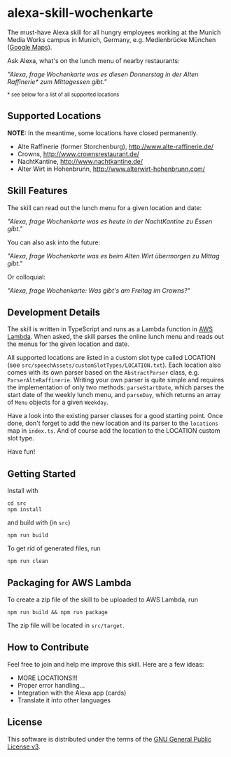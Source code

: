 # alexa-skill-wochenkarte

The must-have Alexa skill for all hungry employees working at the Munich Media
Works campus in Munich, Germany, e.g. Medienbrücke München
([Google Maps](https://www.google.com/maps/place/Gewerbegebiet+IVG+Businesspark,+Media+Works+Munich/@48.1213651,11.6038356,17)).

Ask Alexa, what's on the lunch menu of nearby restaurants:

_"Alexa, frage Wochenkarte was es diesen Donnerstag in der Alten Raffinerie* zum
Mittagessen gibt."_

<small>* see below for a list of all supported locations</small>

## Supported Locations

**NOTE:** In the meantime, some locations have closed permanently.

* Alte Raffinerie (former Storchenburg), http://www.alte-raffinerie.de/
* Crowns, http://www.crownsrestaurant.de/
* NachtKantine, http://www.nachtkantine.de/
* Alter Wirt in Hohenbrunn, http://www.alterwirt-hohenbrunn.com/

## Skill Features

The skill can read out the lunch menu for a given location and date:

_"Alexa, frage Wochenkarte was es heute in der NachtKantine zu Essen gibt."_

You can also ask into the future:

_"Alexa, frage Wochenkarte was es beim Alten Wirt übermorgen zu Mittag gibt."_

Or colloquial:

_"Alexa, frage Wochenkarte: Was gibt's am Freitag im Crowns?"_

## Development Details

The skill is written in TypeScript and runs as a Lambda function in
[AWS Lambda](https://aws.amazon.com/lambda/). When asked, the skill parses the
online lunch menu and reads out the menus for the given location and date.

All supported locations are listed in a custom slot type called LOCATION (see
`src/speechAssets/customSlotTypes/LOCATION.txt`). Each location also comes with
its own parser based on the `AbstractParser` class, e.g. `ParserAlteRaffinerie`.
Writing your own parser is quite simple and requires the implementation of only
two methods: `parseStartDate`, which parses the start date of the weekly lunch
menu, and `parseDay`, which returns an array of `Menu` objects for a given
`Weekday`.

Have a look into the existing parser classes for a good starting point. Once
done, don't forget to add the new location and its parser to the `locations` map
in `index.ts`. And of course add the location to the LOCATION custom slot type.

Have fun!

## Getting Started

Install with

```
cd src
npm install
```

and build with (in `src`)

```
npm run build
```

To get rid of generated files, run

```
npm run clean
```

## Packaging for AWS Lambda

To create a zip file of the skill to be uploaded to AWS Lambda, run

```
npm run build && npm run package
```

The zip file will be located in `src/target`.

## How to Contribute

Feel free to join and help me improve this skill. Here are a few ideas:

* MORE LOCATIONS!!!
* Proper error handling...
* Integration with the Alexa app (cards)
* Translate it into other languages

## License

This software is distributed under the terms of the
[GNU General Public License v3](https://www.gnu.org/licenses/gpl-3.0.en.html).
